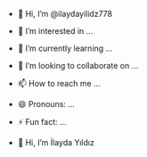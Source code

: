 - 👋 Hi, I’m @ilaydayilidz778
- 👀 I’m interested in ...
- 🌱 I’m currently learning ...
- 💞️ I’m looking to collaborate on ...
- 📫 How to reach me ...
- 😄 Pronouns: ...
- ⚡ Fun fact: ...


- 👋 Hi, I’m İlayda Yıldız
